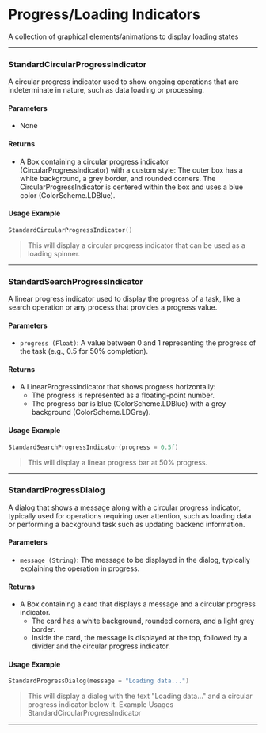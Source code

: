 # Progress/Loading Indicators
A collection of graphical elements/animations to display loading states

---

### StandardCircularProgressIndicator

A circular progress indicator used to show ongoing operations that are indeterminate in nature, such as data loading or processing.

#### Parameters
- None

#### Returns
- A Box containing a circular progress indicator (CircularProgressIndicator) with a custom style:
        The outer box has a white background, a grey border, and rounded corners.
        The CircularProgressIndicator is centered within the box and uses a blue color (ColorScheme.LDBlue).

#### Usage Example

```kotlin
StandardCircularProgressIndicator()
```

> This will display a circular progress indicator that can be used as a loading spinner.

---

### StandardSearchProgressIndicator

A linear progress indicator used to display the progress of a task, like a search operation or any process that provides a progress value.
#### Parameters
- `progress (Float)`: A value between 0 and 1 representing the progress of the task (e.g., 0.5 for 50% completion).

#### Returns
- A LinearProgressIndicator that shows progress horizontally:
    - The progress is represented as a floating-point number.
    - The progress bar is blue (ColorScheme.LDBlue) with a grey background (ColorScheme.LDGrey).

#### Usage Example

```kotlin
StandardSearchProgressIndicator(progress = 0.5f)
```

> This will display a linear progress bar at 50% progress.

---

### StandardProgressDialog

A dialog that shows a message along with a circular progress indicator, typically used for operations requiring user attention, such as loading data or performing a background task such as updating backend information.
#### Parameters
- `message (String)`: The message to be displayed in the dialog, typically explaining the operation in progress.

#### Returns
- A Box containing a card that displays a message and a circular progress indicator.
    - The card has a white background, rounded corners, and a light grey border.
    - Inside the card, the message is displayed at the top, followed by a divider and the circular progress indicator.

#### Usage Example

```kotlin
StandardProgressDialog(message = "Loading data...")
```

> This will display a dialog with the text "Loading data..." and a circular progress indicator below it.
Example Usages
StandardCircularProgressIndicator

---